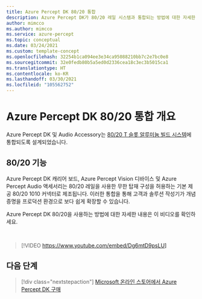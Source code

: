 ```yaml
---
title: Azure Percept DK 80/20 통합
description: Azure Percept DK가 80/20 레일 시스템과 통합되는 방법에 대한 자세한 정보를 알아봅니다.
author: mimcco
ms.author: mimcco
ms.service: azure-percept
ms.topic: conceptual
ms.date: 03/24/2021
ms.custom: template-concept
ms.openlocfilehash: 32254b1ca094ee3e34ca95088210bb7c2e7bc0e8
ms.sourcegitcommit: 32e0fedb80b5a5ed0d2336cea18c3ec3b5015ca1
ms.translationtype: HT
ms.contentlocale: ko-KR
ms.lasthandoff: 03/30/2021
ms.locfileid: "105562752"
---
```

# <a name="azure-percept-dk-8020-integration-overview"></a>Azure Percept DK 80/20 통합 개요

Azure Percept DK 및 Audio Accessory는 [80/20 T 슬롯 알루미늄 빌드 시스템](https://8020.net/)에 통합되도록 설계되었습니다.

## <a name="8020-features"></a>80/20 기능

Azure Percept DK 캐리어 보드, Azure Percept Vision 디바이스 및 Azure Percept Audio 액세서리는 80/20 레일을 사용한 무한 탑재 구성을 허용하는 기본 제공 80/20 1010 커넥터로 제조됩니다. 이러한 통합을 통해 고객과 솔루션 작성기가 개념 증명을 프로덕션 환경으로 보다 쉽게 확장할 수 있습니다.

Azure Percept DK 80/20을 사용하는 방법에 대한 자세한 내용은 이 비디오를 확인하세요.

</br>

> [!VIDEO https://www.youtube.com/embed/Dg6mtD9psLU]  

## <a name="next-steps"></a>다음 단계

> [!div class="nextstepaction"]
> [Microsoft 온라인 스토어에서 Azure Percept DK 구매](https://go.microsoft.com/fwlink/p/?LinkId=2155270)